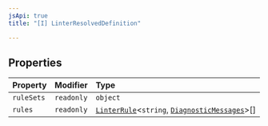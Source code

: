 ```yaml
---
jsApi: true
title: "[I] LinterResolvedDefinition"

---
```

## Properties

| Property | Modifier | Type |
| :------ | :------ | :------ |
| `ruleSets` | `readonly` | `object` |
| `rules` | `readonly` | [`LinterRule`](LinterRule.md)<`string`, [`DiagnosticMessages`](DiagnosticMessages.md)\>[] |
